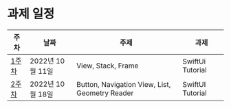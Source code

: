 # 과제 일정
| 주차 | 날짜 | 주제 | 과제 | 
|---|---|---|---|
|[1주차](https://github.com/likelion-swiftui/notice_assignment/tree/main/20221011)|2022년 10월 11일|View, Stack, Frame|SwiftUi Tutorial|
|[2주차](https://github.com/likelion-swiftui/notice_assignment/tree/main/20221018)|2022년 10월 18일|Button, Navigation View, List, Geometry Reader|SwiftUI Tutorial|
